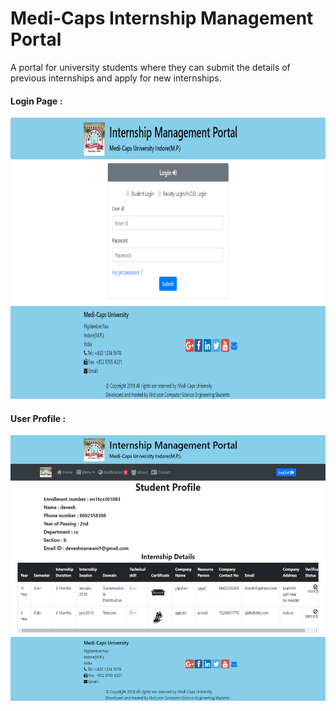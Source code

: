 # Medi-Caps Internship Management Portal

A portal for university students where they can submit the details of previous internships and apply for new internships.

#### Login Page :
<img src='Internship_Portal-index.png' height='450'>

#### User Profile :
<img src='Internship_Portal-student_home.png' height='425'>
